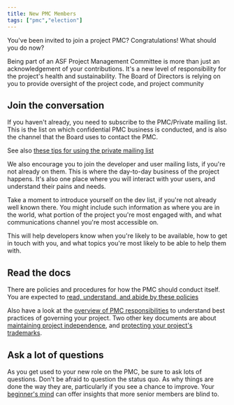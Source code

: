 ```yaml
---
title: New PMC Members
tags: ["pmc","election"]
---
```


You've been invited to join a project PMC? Congratulations! What should
you do now?

Being part of an ASF Project Management Committee is more than just an
acknowledgement of your contributions. It's a new level of
responsibility for the project's health and sustainability. The Board of
Directors is relying on you to provide oversight of the project code,
and project community

## Join the conversation

If you haven't already, you need to subscribe to the PMC/Private mailing
list. This is the list on which confidential PMC business is conducted,
and is also the channel that the Board uses to contact the PMC.

See also [these tips for using the private mailing
list](https://community.apache.org/pmc/responsibilities.html#conducting-business)

We also encourage you to join the developer and user mailing lists, if
you're not already on them. This is where the day-to-day business of the
project happens. It's also one place where you will interact with your
users, and understand their pains and needs.

Take a moment to introduce yourself on the dev list, if you're not
already well known there. You might include such information as where
you are in the world, what portion of the project you're most engaged
with, and what communications channel you're most accessible on.

This will help developers know when you're likely to be available, how
to get in touch with you, and what topics you're most likely to be able
to help them with.

## Read the docs

There are policies and procedures for how the PMC should conduct itself.
You are expected to [read, understand, and abide by these 
policies](https://www.apache.org/dev/pmc.html#policy)

Also have a look at the [overview of PMC 
responsibilities](https://community.apache.org/pmc/responsibilities.html) to 
understand best practices of governing your project.  Two other key 
documents are about [maintaining project independence](https://apache.org/foundation/policies/conduct),
and [protecting your project's trademarks](https://apache.org/foundation/marks/responsibility).

## Ask a lot of questions

As you get used to your new role on the PMC, be sure to ask lots of
questions. Don't be afraid to question the status quo. As why things are
done the way they are, particularly if you see a chance to improve.
Your [beginner's mind](https://en.wikipedia.org/wiki/Shoshin) can offer
insights that more senior members are blind to.


